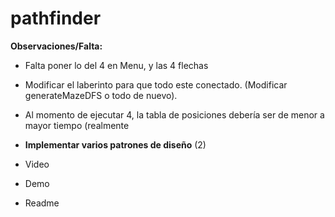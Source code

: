 # pathfinder


**Observaciones/Falta:**

- Falta poner lo del 4 en Menu, y las 4 flechas

- Modificar el laberinto para que todo este conectado. (Modificar generateMazeDFS o todo de nuevo).

- Al momento de ejecutar 4, la tabla de posiciones debería ser de menor a mayor tiempo (realmente 

- **Implementar varios patrones de diseño** (2)

- Video

- Demo

- Readme
